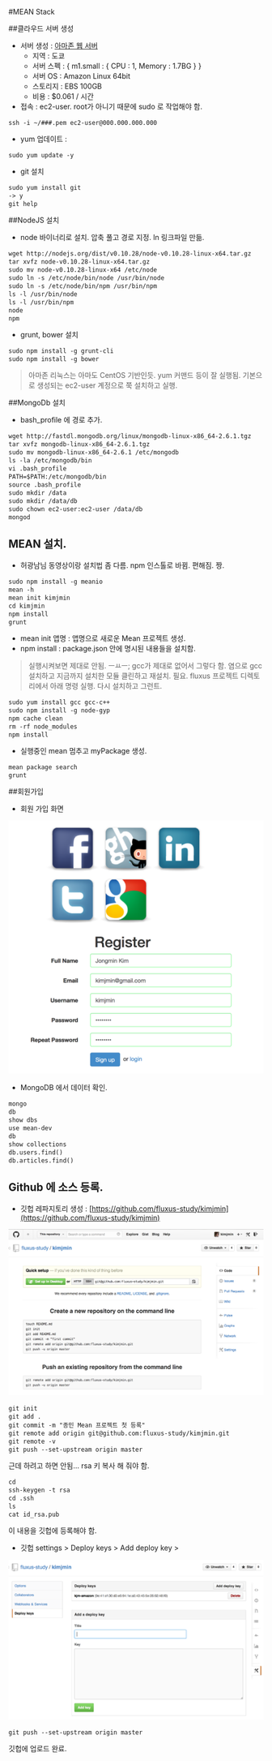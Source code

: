 #MEAN Stack

##클라우드 서버 생성

- 서버 생성 : [아마존 웹 서버](https://console.aws.amazon.com/ec2/v2/home?region=ap-northeast-1)
  - 지역 : 도쿄
  - 서버 스펙 : { m1.small : { CPU : 1, Memory : 1.7BG } }
  - 서버 OS : Amazon Linux 64bit
  - 스토리지 : EBS 100GB
  - 비용 : $0.061 / 시간
- 접속 : ec2-user. root가 아니기 때문에 sudo 로 작업해야 함.

```
ssh -i ~/###.pem ec2-user@000.000.000.000
```
- yum 업데이트 :

```
sudo yum update -y
```
- git 설치

```
sudo yum install git
-> y
git help
```

##NodeJS 설치

- node 바이너리로 설치. 압축 풀고 경로 지정. ln 링크파일 만듦.

```
wget http://nodejs.org/dist/v0.10.28/node-v0.10.28-linux-x64.tar.gz
tar xvfz node-v0.10.28-linux-x64.tar.gz
sudo mv node-v0.10.28-linux-x64 /etc/node
sudo ln -s /etc/node/bin/node /usr/bin/node
sudo ln -s /etc/node/bin/npm /usr/bin/npm
ls -l /usr/bin/node
ls -l /usr/bin/npm
node
npm
```

- grunt, bower 설치

```
sudo npm install -g grunt-cli
sudo npm install -g bower
```

> 아마존 리눅스는 아마도 CentOS 기반인듯. yum 커맨드 등이 잘 실행됨.
> 기본으로 생성되는 ec2-user 계정으로 쭉 설치하고 실행.


##MongoDb 설치

- bash_profile 에 경로 추가.

```
wget http://fastdl.mongodb.org/linux/mongodb-linux-x86_64-2.6.1.tgz
tar xvfz mongodb-linux-x86_64-2.6.1.tgz
sudo mv mongodb-linux-x86_64-2.6.1 /etc/mongodb
ls -la /etc/mongodb/bin
vi .bash_profile
PATH=$PATH:/etc/mongodb/bin
source .bash_profile
sudo mkdir /data
sudo mkdir /data/db
sudo chown ec2-user:ec2-user /data/db
mongod
```

## MEAN 설치.

- 허광남님 동영상이랑 설치법 좀 다름. npm 인스톨로 바뀜. 편해짐. 짱.

```
sudo npm install -g meanio
mean -h
mean init kimjmin
cd kimjmin
npm install
grunt
```

- mean init 앱명 : 앱명으로 새로운 Mean 프로젝트 생성.
- npm install : package.json 안에 명시된 내용들을 설치함.

> 실행시켜보면 제대로 안됨. ㅡㅛㅡ; gcc가 제대로 없어서 그렇다 함.
> 염으로 gcc 설치하고 지금까지 설치한 모듈 클린하고 재설치. 필요.
> fluxus 프로젝트 디렉토리에서 아래 명령 실행. 다시 설치하고 그런트.

```
sudo yum install gcc gcc-c++
sudo npm install -g node-gyp
npm cache clean
rm -rf node_modules
npm install
```

- 실행중인 mean 멈추고 myPackage 생성.

```
mean package search
grunt
```

##회원가입

- 회원 가입 화면

![회원가입화면](./img/register.png)

- MongoDB 에서 데이터 확인.

```
mongo
db
show dbs
use mean-dev
db
show collections
db.users.find()
db.articles.find()
```

## Github 에 소스 등록.

- 깃헙 레파지토리 생성 : [https://github.com/fluxus-study/kimjmin](https://github.com/fluxus-study/kimjmin)

![회원가입화면](./img/git_create.png)

```
git init
git add .
git commit -m "종민 Mean 프로젝트 첫 등록"
git remote add origin git@github.com:fluxus-study/kimjmin.git
git remote -v
git push --set-upstream origin master
```

근데 하려고 하면 안됨... rsa 키 복사 해 줘야 함.

```
cd
ssh-keygen -t rsa
cd .ssh
ls
cat id_rsa.pub
```

이 내용을 깃헙에 등록해야 함.
- 깃헙 settings > Deploy keys > Add deploy key >

![회원가입화면](./img/key_deploy.png)

```
git push --set-upstream origin master
```

깃헙에 업로드 완료.
